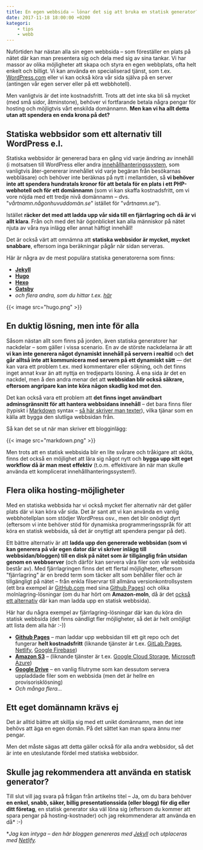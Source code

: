 ```yaml
---
title: En egen webbsida – lönar det sig att bruka en statisk generator?
date: 2017-11-18 18:00:00 +0200
kategori:
    - tips
    - webb
---
```


Nuförtiden har nästan alla sin egen webbsida – som föreställer en plats på nätet där kan man presentera sig och dela med sig av sina tankar. Vi har massor av olika möjligheter att skapa och styra en egen webbplats, ofta helt enkelt och billigt. Vi kan använda en specialiserad tjänst, som t.ex. [WordPress.com](https://wordpress.com/) eller vi kan också köra vår sida själva på en server (antingen vår egen server eller på ett webbhotell).

Men vanligtvis är det inte kostnadsfritt. Trots att det inte ska bli så mycket (med små sidor, åtminstone), behöver vi fortfarande betala några pengar för hosting och möjligtvis vårt enskilda domännamn. **Men kan vi ha allt detta utan att spendera en enda krona på det?**

## Statiska webbsidor som ett alternativ till WordPress e.l.

Statiska webbsidor är genererad bara en gång vid varje ändring av innehåll (i motsatsen till WordPress eller andra [innehållhanteringssystem](https://sv.wikipedia.org/wiki/Inneh%C3%A5llshanteringssystem), som vanligtvis åter-genererar innehållet vid varje begäran från besökarnas webbläsare) och behöver inte beräknas på nytt i mellantiden, så **vi behöver inte att spendera hundratals kronor för att betala för en plats i ett PHP-webhotell och för ett domännamn** (som vi kan skaffa kostnadsfritt, om vi vore nöjda med ett tredje nivå domännamn – dvs. "*vårtnamn.någonhuvuddomän.se*" istället för "*vårtnamn.se*").

Istället **räcker det med att ladda upp vår sida till en fjärrlagring och då är vi allt klara**. Från och med det här ögonblicket kan alla människor på nätet njuta av våra nya inlägg eller annat häftigt innehåll!

Det är också värt att omnämna att **statiska webbsidor är mycket, mycket snabbare**, eftersom inga beräkningar pågår när sidan serveras.

Här är några av de mest populära statiska generatorerna som finns:

* **[Jekyll](https://jekyllrb.com/)**
* **[Hugo](https://gohugo.io/)**
* **[Hexo](https://hexo.io/)**
* **[Gatsby](https://www.gatsbyjs.org/)**
* *och flera andra, som du hittar t.ex. [här](https://www.staticgen.com/)*

{{< image src="hugo.png" >}}

## En duktig lösning, men inte för alla

Såsom nästan allt som finns på jorden, även statiska generatorer har nackdelar – som gäller i vissa scenario. En av de störste nackdelarna är att **vi kan inte generera något dynamiskt innehåll på servern i realtid** och **det går alltså inte att kommunicera med servern på ett dynamiskt sätt** — det kan vara ett problem t.ex. med kommentarer eller sökning, och det finns inget annat kvar än att nyttja en tredjeparts lösning. Å ena sida är det en nackdel, men å den andra menar det att **webbsidan blir också säkrare, eftersom angripare kan inte köra någon skadlig kod mot den**.

Det kan också vara ett problem att **det finns inget användbart adminsgränsnitt för att hantera webbsidans innehåll** – det bara finns filer (typiskt i [Markdown](https://github.com/adam-p/markdown-here/wiki/Markdown-Cheatsheet) syntax – [så här skriver man texter](https://anders.thoresson.se/sa-skriver-du-dina-texter-med-markdown/)), vilka tjänar som en källa att bygga den slutliga webbsidan från.

Så kan det se ut när man skriver ett blogginlägg:

{{< image src="markdown.png" >}}

Men trots att en statisk webbsida blir en lite svårare och tråkigare att sköta, finns det också en möjlighet att lära sig något nytt och **bygga upp sitt eget workflow då är man mest effektiv** (t.o.m. effektivare än när man skulle använda ett komplicerat innehållhanteringssystem!).

## Flera olika hosting-möjligheter

Med en statiska webbsida har vi också mycket fler alternativ när det gäller plats där vi kan köra vår sida. Det är sant att vi kan använda en vanlig webbhotellplan som stödjer WordPress osv., men det blir onödigt dyrt (eftersom vi inte behöver stöd för dynamiska programmeringsspråk för att köra en statisk webbsida, så det är onyttigt att spendera pengar på det).

Ett bättre alternativ är att **ladda upp den genererade webbsidan (som vi kan generera på vår egen dator där vi skriver inlägg till webbsidan/bloggen) till en disk på nätet som är tillgänglig från utsidan genom en webbserver** (och därför kan servera våra filer som vår webbsida består av). Med fjärrlagringen finns det ett flertal möjligheter, eftersom "fjärrlagring" är en bredd term som täcker allt som behåller filer och är tillgängligt på nätet – från enkla filservrar till allmäna versionkontrollsystem (ett bra exempel är [GitHub.com](https://github.com/) med sina [Github Pages](https://pages.github.com/)) och olika molnlagring-lösningar (om du har hört om **Amazon-moln**, då är det [också ett alternativ](https://aws.amazon.com/s3/) där kan man ladda upp en statisk webbsida).

Här har du några exempel av fjärrlagring-lösningar där kan du köra din statisk webbsida (det finns oändligt fler möjligheter, så det är helt omöjligt att lista dem alla här :-))

* **[Github Pages](https://pages.github.com/)** – man laddar upp webbsidan till ett git repo och det fungerar **helt kostnadsfritt** (liknande tjänster är t.ex. [GitLab Pages](https://about.gitlab.com/features/pages/), [Netlify](https://www.netlify.com/), [Google Firebase](https://firebase.google.com/docs/hosting/))
* **[Amazon S3](https://aws.amazon.com/s3/)** – (liknande tjänster är t.ex. [Google Cloud Storage](https://cloud.google.com/storage/), [Microsoft Azure](https://azure.microsoft.com/sv-se/))
* **[Google Drive](https://www.google.se/drive/about.html)** – en vanlig filutryme som kan dessutom servera uppladdade filer som en webbsida (men det är hellre en provisorisklösning)
* *Och många flera...*

## Ett eget domännamn krävs ej

Det är alltid bättre att skillja sig med ett unikt domännamn, men det inte behövs att äga en egen domän. På det sättet kan man spara ännu mer pengar.

Men det måste sägas att detta gäller också för alla andra webbsidor, så det är inte en uteslutande fördel med statiska webbsidor.

## Skulle jag rekommendera att använda en statisk generator?

Till slut vill jag svara på frågan från artikelns titel – Ja, om du bara behöver **en enkel, snabb, säker, billig presentationssida (eller blogg) för dig eller ditt företag**, en statisk generator ska väl löna sig (eftersom du kommer att spara pengar på hosting-kostnader) och jag rekommenderar att använda en då* :-)

**Jag kan intyga – den här bloggen genereras med [Jekyll](https://jekyllrb.com/) och utplaceras med [Netlify](https://www.netlify.com/).*
